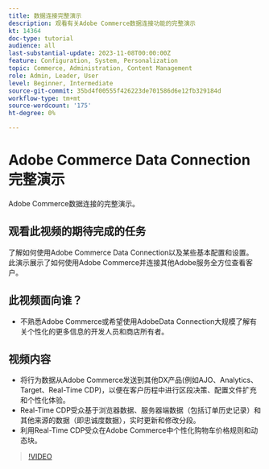 ```yaml
---
title: 数据连接完整演示
description: 观看有关Adobe Commerce数据连接功能的完整演示
kt: 14364
doc-type: tutorial
audience: all
last-substantial-update: 2023-11-08T00:00:00Z
feature: Configuration, System, Personalization
topic: Commerce, Administration, Content Management
role: Admin, Leader, User
level: Beginner, Intermediate
source-git-commit: 35bd4f00555f426223de701586d6e12fb329184d
workflow-type: tm+mt
source-wordcount: '175'
ht-degree: 0%

---
```


# Adobe Commerce Data Connection完整演示

Adobe Commerce数据连接的完整演示。

## 观看此视频的期待完成的任务

了解如何使用Adobe Commerce Data Connection以及某些基本配置和设置。 此演示展示了如何使用Adobe Commerce并连接其他Adobe服务全方位查看客户。

## 此视频面向谁？

* 不熟悉Adobe Commerce或希望使用AdobeData Connection大规模了解有关个性化的更多信息的开发人员和商店所有者。

## 视频内容

* 将行为数据从Adobe Commerce发送到其他DX产品(例如AJO、Analytics、Target、Real-Time CDP)，以便在客户历程中进行区段决策、配置文件扩充和个性化体验。
* Real-Time CDP受众基于浏览器数据、服务器端数据（包括订单历史记录）和其他来源的数据（即忠诚度数据），实时更新和修改分段。
* 利用Real-Time CDP受众在Adobe Commerce中个性化购物车价格规则和动态块。

>[!VIDEO](https://video.tv.adobe.com/v/3425591?learn=on)
